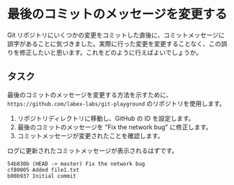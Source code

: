 # 最後のコミットのメッセージを変更する

Git リポジトリにいくつかの変更をコミットした直後に、コミットメッセージに誤字があることに気づきました。実際に行った変更を変更することなく、この誤りを修正したいと思います。これをどのように行えばよいでしょうか。

## タスク

最後のコミットのメッセージを変更する方法を示すために、`https://github.com/labex-labs/git-playground` のリポジトリを使用します。

1. リポジトリディレクトリに移動し、GitHub の ID を設定します。
2. 最後のコミットのメッセージを "Fix the network bug" に修正します。
3. コミットメッセージが変更されたことを確認します。

ログに更新されたコミットメッセージが表示されるはずです。

```
54b830b (HEAD -> master) Fix the network bug
cf80005 Added file1.txt
b00b937 Initial commit
```
